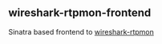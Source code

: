 wireshark-rtpmon-frontend
-------------------------

Sinatra based frontend to [wireshark-rtpmon](https://github.com/giuliano108/wireshark-rtpmon)
